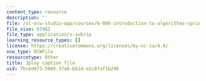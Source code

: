 ```yaml
---
content_type: resource
description: ''
file: /ol-ocw-studio-app/courses/6-006-introduction-to-algorithms-spring-2020/7bced473504537a6bb1de2c8faf1b296_76dhtgZt38A.srt
file_size: 67462
file_type: application/x-subrip
learning_resource_types: []
license: https://creativecommons.org/licenses/by-nc-sa/4.0/
ocw_type: OCWFile
resourcetype: Other
title: 3play caption file
uid: 7bced473-5045-37a6-bb1d-e2c8faf1b296
---
```

